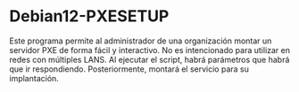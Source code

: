 # Debian12-PXESETUP
Este programa permite al administrador de una organización montar un servidor PXE de forma fácil y interactivo. No es intencionado para utilizar en redes con múltiples LANS. Al ejecutar el script, habrá parámetros que habrá que ir respondiendo. Posteriormente, montará el servicio para su implantación.

